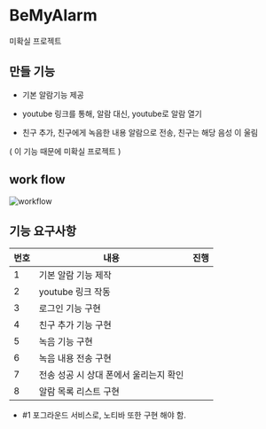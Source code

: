 # BeMyAlarm

미확실 프로젝트 

## 만들 기능

- 기본 알람기능 제공

- youtube 링크를 통해, 알람 대신, youtube로 알람 열기  

- 친구 추가, 친구에게 녹음한 내용 알람으로 전송, 친구는 해당 음성 이 울림 

( 이 기능 때문에 미확실 프로젝트 ) 


## work flow
![workflow](https://user-images.githubusercontent.com/36880919/81048236-e9924e00-8ef6-11ea-8b8e-d13355b274e3.png)





## 기능 요구사항 

|번호|내용|진행|
|-|-----|--|
|1| 기본 알람 기능 제작||
|2| youtube 링크 작동 ||
|3| 로그인 기능 구현 ||
|4| 친구 추가 기능 구현 ||
|5| 녹음 기능 구현 ||
|6| 녹음 내용 전송 구현 ||
|7| 전송 성공 시 상대 폰에서 울리는지 확인||
|8| 알람 목록 리스트 구현 ||

 - #1 포그라운드 서비스로, 노티바 또한 구현 해야 함. 
 
